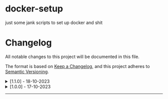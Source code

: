 # docker-setup
just some jank scripts to set up docker and shit

# Changelog

All notable changes to this project will be documented in this file.

The format is based on [Keep a Changelog](https://keepachangelog.com/en/1.0.0/),
and this project adheres to [Semantic Versioning](https://semver.org/spec/v2.0.0.html).

<details>
  <summary>[1.1.0] - 18-10-2023</summary>
  
  ### Added
  - FeedCord dir, compose & appsetttings.json
  - This changelog

  ### Changed
   - run-services.sh -> kasm-web-1 & kasm-web-2 into 1 part because its already in 1 compose file

  ### Fixed
  - run-services.sh -> Watch-your-lan
  - run-services.sh -> kasm-web-1 & kasm-web-2 into 1 part because its already in 1 compose file

</details>

<details>
  <summary>[1.0.0] - 17-10-2023</summary>
  
  ### Added
  - Initial Project Release

</details>


---
